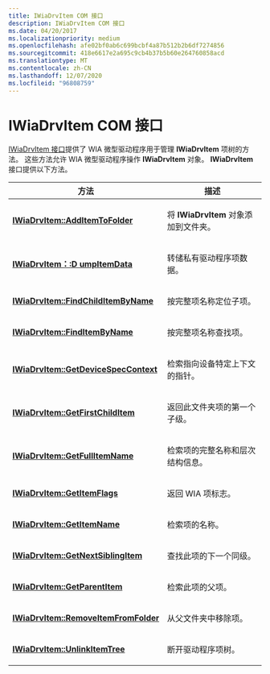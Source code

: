 ```yaml
---
title: IWiaDrvItem COM 接口
description: IWiaDrvItem COM 接口
ms.date: 04/20/2017
ms.localizationpriority: medium
ms.openlocfilehash: afe02bf0ab6c699bcbf4a87b512b2b6df7274856
ms.sourcegitcommit: 418e6617e2a695c9cb4b37b5b60e264760858acd
ms.translationtype: MT
ms.contentlocale: zh-CN
ms.lasthandoff: 12/07/2020
ms.locfileid: "96808759"
---
```

# <a name="iwiadrvitem-com-interface"></a>IWiaDrvItem COM 接口





[IWiaDrvItem 接口](/windows-hardware/drivers/ddi/wiamindr_lh/nn-wiamindr_lh-iwiadrvitem)提供了 WIA 微型驱动程序用于管理 **IWiaDrvItem** 项树的方法。 这些方法允许 WIA 微型驱动程序操作 **IWiaDrvItem** 对象。 **IWiaDrvItem** 接口提供以下方法。

<table>
<colgroup>
<col width="50%" />
<col width="50%" />
</colgroup>
<thead>
<tr class="header">
<th>方法</th>
<th>描述</th>
</tr>
</thead>
<tbody>
<tr class="odd">
<td><p><a href="/windows-hardware/drivers/ddi/wiamindr_lh/nf-wiamindr_lh-iwiadrvitem-additemtofolder" data-raw-source="[&lt;strong&gt;IWiaDrvItem::AddItemToFolder&lt;/strong&gt;](/windows-hardware/drivers/ddi/wiamindr_lh/nf-wiamindr_lh-iwiadrvitem-additemtofolder)"><strong>IWiaDrvItem::AddItemToFolder</strong></a></p></td>
<td><p>将 <strong>IWiaDrvItem</strong> 对象添加到文件夹。</p></td>
</tr>
<tr class="even">
<td><p><a href="/windows-hardware/drivers/ddi/wiamindr_lh/nf-wiamindr_lh-iwiadrvitem-dumpitemdata" data-raw-source="[&lt;strong&gt;IWiaDrvItem::DumpItemData&lt;/strong&gt;](/windows-hardware/drivers/ddi/wiamindr_lh/nf-wiamindr_lh-iwiadrvitem-dumpitemdata)"><strong>IWiaDrvItem：:D umpItemData</strong></a></p></td>
<td><p>转储私有驱动程序项数据。</p></td>
</tr>
<tr class="odd">
<td><p><a href="/windows-hardware/drivers/ddi/wiamindr_lh/nf-wiamindr_lh-iwiadrvitem-findchilditembyname" data-raw-source="[&lt;strong&gt;IWiaDrvItem::FindChildItemByName&lt;/strong&gt;](/windows-hardware/drivers/ddi/wiamindr_lh/nf-wiamindr_lh-iwiadrvitem-findchilditembyname)"><strong>IWiaDrvItem::FindChildItemByName</strong></a></p></td>
<td><p>按完整项名称定位子项。</p></td>
</tr>
<tr class="even">
<td><p><a href="/windows-hardware/drivers/ddi/wiamindr_lh/nf-wiamindr_lh-iwiadrvitem-finditembyname" data-raw-source="[&lt;strong&gt;IWiaDrvItem::FindItemByName&lt;/strong&gt;](/windows-hardware/drivers/ddi/wiamindr_lh/nf-wiamindr_lh-iwiadrvitem-finditembyname)"><strong>IWiaDrvItem::FindItemByName</strong></a></p></td>
<td><p>按完整项名称查找项。</p></td>
</tr>
<tr class="odd">
<td><p><a href="/windows-hardware/drivers/ddi/wiamindr_lh/nf-wiamindr_lh-iwiadrvitem-getdevicespeccontext" data-raw-source="[&lt;strong&gt;IWiaDrvItem::GetDeviceSpecContext&lt;/strong&gt;](/windows-hardware/drivers/ddi/wiamindr_lh/nf-wiamindr_lh-iwiadrvitem-getdevicespeccontext)"><strong>IWiaDrvItem::GetDeviceSpecContext</strong></a></p></td>
<td><p>检索指向设备特定上下文的指针。</p></td>
</tr>
<tr class="even">
<td><p><a href="/windows-hardware/drivers/ddi/wiamindr_lh/nf-wiamindr_lh-iwiadrvitem-getfirstchilditem" data-raw-source="[&lt;strong&gt;IWiaDrvItem::GetFirstChildItem&lt;/strong&gt;](/windows-hardware/drivers/ddi/wiamindr_lh/nf-wiamindr_lh-iwiadrvitem-getfirstchilditem)"><strong>IWiaDrvItem::GetFirstChildItem</strong></a></p></td>
<td><p>返回此文件夹项的第一个子级。</p></td>
</tr>
<tr class="odd">
<td><p><a href="/windows-hardware/drivers/ddi/wiamindr_lh/nf-wiamindr_lh-iwiadrvitem-getfullitemname" data-raw-source="[&lt;strong&gt;IWiaDrvItem::GetFullItemName&lt;/strong&gt;](/windows-hardware/drivers/ddi/wiamindr_lh/nf-wiamindr_lh-iwiadrvitem-getfullitemname)"><strong>IWiaDrvItem::GetFullItemName</strong></a></p></td>
<td><p>检索项的完整名称和层次结构信息。</p></td>
</tr>
<tr class="even">
<td><p><a href="/windows-hardware/drivers/ddi/wiamindr_lh/nf-wiamindr_lh-iwiadrvitem-getitemflags" data-raw-source="[&lt;strong&gt;IWiaDrvItem::GetItemFlags&lt;/strong&gt;](/windows-hardware/drivers/ddi/wiamindr_lh/nf-wiamindr_lh-iwiadrvitem-getitemflags)"><strong>IWiaDrvItem::GetItemFlags</strong></a></p></td>
<td><p>返回 WIA 项标志。</p></td>
</tr>
<tr class="odd">
<td><p><a href="/windows-hardware/drivers/ddi/wiamindr_lh/nf-wiamindr_lh-iwiadrvitem-getitemname" data-raw-source="[&lt;strong&gt;IWiaDrvItem::GetItemName&lt;/strong&gt;](/windows-hardware/drivers/ddi/wiamindr_lh/nf-wiamindr_lh-iwiadrvitem-getitemname)"><strong>IWiaDrvItem::GetItemName</strong></a></p></td>
<td><p>检索项的名称。</p></td>
</tr>
<tr class="even">
<td><p><a href="/windows-hardware/drivers/ddi/wiamindr_lh/nf-wiamindr_lh-iwiadrvitem-getnextsiblingitem" data-raw-source="[&lt;strong&gt;IWiaDrvItem::GetNextSiblingItem&lt;/strong&gt;](/windows-hardware/drivers/ddi/wiamindr_lh/nf-wiamindr_lh-iwiadrvitem-getnextsiblingitem)"><strong>IWiaDrvItem::GetNextSiblingItem</strong></a></p></td>
<td><p>查找此项的下一个同级。</p></td>
</tr>
<tr class="odd">
<td><p><a href="/windows-hardware/drivers/ddi/wiamindr_lh/nf-wiamindr_lh-iwiadrvitem-getparentitem" data-raw-source="[&lt;strong&gt;IWiaDrvItem::GetParentItem&lt;/strong&gt;](/windows-hardware/drivers/ddi/wiamindr_lh/nf-wiamindr_lh-iwiadrvitem-getparentitem)"><strong>IWiaDrvItem::GetParentItem</strong></a></p></td>
<td><p>检索此项的父项。</p></td>
</tr>
<tr class="even">
<td><p><a href="/windows-hardware/drivers/ddi/wiamindr_lh/nf-wiamindr_lh-iwiadrvitem-removeitemfromfolder" data-raw-source="[&lt;strong&gt;IWiaDrvItem::RemoveItemFromFolder&lt;/strong&gt;](/windows-hardware/drivers/ddi/wiamindr_lh/nf-wiamindr_lh-iwiadrvitem-removeitemfromfolder)"><strong>IWiaDrvItem::RemoveItemFromFolder</strong></a></p></td>
<td><p>从父文件夹中移除项。</p></td>
</tr>
<tr class="odd">
<td><p><a href="/windows-hardware/drivers/ddi/wiamindr_lh/nf-wiamindr_lh-iwiadrvitem-unlinkitemtree" data-raw-source="[&lt;strong&gt;IWiaDrvItem::UnlinkItemTree&lt;/strong&gt;](/windows-hardware/drivers/ddi/wiamindr_lh/nf-wiamindr_lh-iwiadrvitem-unlinkitemtree)"><strong>IWiaDrvItem::UnlinkItemTree</strong></a></p></td>
<td><p>断开驱动程序项树。</p></td>
</tr>
</tbody>
</table>

 

